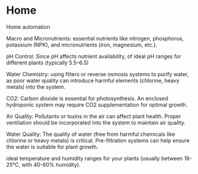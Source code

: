 # Home
Home automation 

Macro and Micronutrients:  essential nutrients like nitrogen, phosphorus, potassium (NPK), and micronutrients (iron, magnesium, etc.). 

pH Control: Since pH affects nutrient availability, of ideal pH ranges for different plants (typically 5.5–6.5) 

Water Chemistry:  using filters or reverse osmosis systems to purify water, as poor water quality can introduce harmful elements (chlorine, heavy metals) into the system.

CO2: Carbon dioxide is essential for photosynthesis. An enclosed hydroponic system may require CO2 supplementation for optimal growth.

Air Quality: Pollutants or toxins in the air can affect plant health. Proper ventilation should be incorporated into the system to maintain air quality.

Water Quality: The quality of water (free from harmful chemicals like chlorine or heavy metals) is critical. Pre-filtration systems can help ensure the water is suitable for plant growth.

ideal temperature and humidity ranges for your plants (usually between 18-25°C, with 40-60% humidity). 
